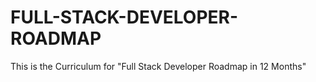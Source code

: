 # FULL-STACK-DEVELOPER-ROADMAP
This is the Curriculum for "Full Stack Developer Roadmap in 12 Months"
